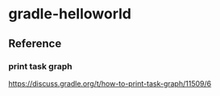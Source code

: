 # gradle-helloworld


## Reference
### print task graph
https://discuss.gradle.org/t/how-to-print-task-graph/11509/6
